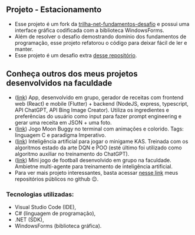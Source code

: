 ## Projeto - Estacionamento

- Esse projeto é um fork da [trilha-net-fundamentos-desafio](https://github.com/digitalinnovationone/trilha-net-fundamentos-desafio) e possui uma interface gráfica codificada com a biblioteca WindowsForms. 
- Além de resolver o desafio demostrando domínio dos fundamentos de programação, esse projeto refatorou o código para deixar fácil de ler e manter. 
- Esse projeto é um desafio extra [desse repositório](https://github.com/VictorG-028/Decola-Tech-2024/tree/master/Estacionamento).

## Conheça outros dos meus projetos desenvolvidos na faculdade

- ([link](https://github.com/VictorG-028/ChefHub)) App, desenvolvido em grupo, gerador de receitas com frontend web (React) e mobile (Flutter) + backend (NodeJS, express, typescript, API ChatGPT, API Bing Image Creator). Utiliza os ingredientes e preferências do usuário como input para fazer prompt engineering e gerar uma receita em JSON + uma foto.
- ([link](https://github.com/VictorG-028/Projeto-de-LPI-Moon-Buggy)) Jogo Moon Buggy no terminal com animações e colorido. Tags: linguagem C e paradigma Imperativo.
- ([link](https://github.com/VictorG-028/Training-AI-in-KAS-env)) Inteligência artificial para jogar o minigame KAS. Treinada com os algoritmos estado da arte DQN e POO (esté último foi utilizado como algoritmo auxiliar no treinamento do ChatGPT).
- ([link](https://github.com/HenriqueSabino/gym_soccer_env)) Mini jogo de football desenvolvido em grupo na faculdade. Ambietne multi-agente para treinamento de inteligência artificial.
- Para ver mais projeto interessantes, basta acessar [nesse link](https://github.com/VictorG-028?tab=repositories) meus repositórios públicos no github 😉.


### Tecnologias utilizadas: 
- Visual Studio Code (IDE), 
- C# (linguagem de programação), 
- .NET (SDK), 
- WindowsForms (biblioteca gráfica).
